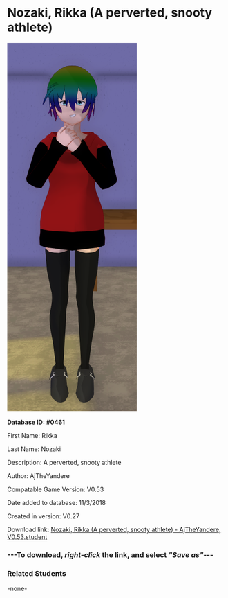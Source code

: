 # Nozaki, Rikka (A perverted, snooty athlete)

<img src="../../Files/Images/Nozaki, Rikka (A perverted, snooty athlete).png" title="Nozaki, Rikka (A perverted, snooty athlete) - AjTheYandere, V0.53">

**Database ID: #0461**

First Name: Rikka

Last Name: Nozaki

Description: A perverted, snooty athlete

Author: AjTheYandere

Compatable Game Version: V0.53

Date added to database: 11/3/2018

Created in version: V0.27

Download link: <a href="https://raw.githubusercontent.com/Arbiter1223/Daigaku-Gurashi-Custom-Students/master/Files/Student%20Files/Nozaki%2C%20Rikka%20(A%20perverted%2C%20snooty%20athlete)%20-%20AjTheYandere%2C%20V0.53.student">Nozaki, Rikka (A perverted, snooty athlete) - AjTheYandere, V0.53.student</a>

### ---**To download, _right-click_ the link, and select _"Save as"_**---

### Related Students

-none-

